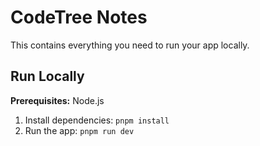 # CodeTree Notes

This contains everything you need to run your app locally.

## Run Locally

**Prerequisites:**  Node.js

1. Install dependencies:
   `pnpm install`
2. Run the app:
   `pnpm run dev`
